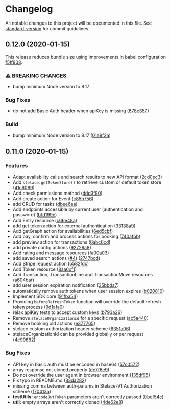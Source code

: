 # Changelog

All notable changes to this project will be documented in this file. See [standard-version](https://github.com/conventional-changelog/standard-version) for commit guidelines.

## 0.12.0 (2020-01-15)

This release reduces bundle size using improvements in babel configuration [f5ff808](https://github.com/stelace/stelace.js/commit/f5ff808735e6aa3ba60aa76d185f5667b08da35c).

### ⚠ BREAKING CHANGES

* bump minimum Node version to 8.17

### Bug Fixes

* do not add Basic Auth header when apiKey is missing ([678e357](https://github.com/stelace/stelace.js/commit/678e35777323879a8b6a0933338307b72e9061c5))

### Build

* bump minimum Node version to 8.17 ([01a9f2a](https://github.com/stelace/stelace.js/commit/01a9f2ade002d2e3f4703ee5af068b805f76dda3))


## 0.11.0 (2020-01-15)

### Features

* Adapt availability calls and search results to new API format ([2cd0ec3](https://github.com/stelace/stelace.js/commit/2cd0ec34fa09af38ec335e3d7e9b84c221e7ed16))
* Add `stelace.getTokenStore()`  to retrieve custom or default token store ([41c6089](https://github.com/stelace/stelace.js/commit/41c60892edf77a697556c5aa6a3ba42fe3b44d77))
* Add check permissions method ([ddd3f90](https://github.com/stelace/stelace.js/commit/ddd3f90b892613d03629fb4fcf648e8a19723aad))
* Add create action for Event ([c85b756](https://github.com/stelace/stelace.js/commit/c85b756cdb3ccb8366d5591b47e6f8b6edd25729))
* add CRUD for tasks ([dbee6aa](https://github.com/stelace/stelace.js/commit/dbee6aac8feb8f88d8540daa42b64b6f518c6dc8))
* Add endpoints accessible by current user (authentication and password) ([b1d199e](https://github.com/stelace/stelace.js/commit/b1d199e17ff448d7cbd2b732149ddca133d9a89c))
* Add Entry resource ([c66e48a](https://github.com/stelace/stelace.js/commit/c66e48a9e044b38bbddf7dc1e2d7fdfc33ad7c9e))
* add get token action for external authentication ([33138a9](https://github.com/stelace/stelace.js/commit/33138a9930d722add2dbc1064cedc6f244a48fb7))
* Add getGraph action for availabilities ([6ed5cbf](https://github.com/stelace/stelace.js/commit/6ed5cbf0135bcfacf7f59927ef4f59f72d143acf))
* Add pay, confirm and process actions for booking ([740afbb](https://github.com/stelace/stelace.js/commit/740afbb84c876e0b31a87ac234e302ec4c1e1a2c))
* add preview action for transactions ([6abc6cd](https://github.com/stelace/stelace.js/commit/6abc6cd69d23640e241085ec439a363b4bf96e40))
* add private config actions ([92728a8](https://github.com/stelace/stelace.js/commit/92728a866124ab897880dd65867ddca7f0f863a5))
* Add rating and message resources ([fa00a03](https://github.com/stelace/stelace.js/commit/fa00a03240b20ca19330dd52def69fdd81fef39e))
* add saved search actions ([#4](https://github.com/stelace/stelace.js/issues/4)) ([2747bcd](https://github.com/stelace/stelace.js/commit/2747bcdfba132652976d8b8008df41ff3f22866d))
* Add Stripe request action ([b582fdc](https://github.com/stelace/stelace.js/commit/b582fdcfc7f0730f917cc47d7ad041b12dec87b8))
* Add Token resource ([8aa6cf1](https://github.com/stelace/stelace.js/commit/8aa6cf1342bfb49d9a397f57814031207c2499ab))
* Add Transaction, TransactionLine and TransactionMove resources ([a604baf](https://github.com/stelace/stelace.js/commit/a604bafb79c2b8871d398f5e757ac8622a2f0d92))
* add user session expiration notification ([35bbda7](https://github.com/stelace/stelace.js/commit/35bbda719d4bff96ddb432fc75ca7aad321fa1cf))
* automatically remove auth tokens when user session expires ([b020810](https://github.com/stelace/stelace.js/commit/b020810467ea7c71910ae50c12f20ed1a39c6ec2))
* Implement SDK core ([91fba54](https://github.com/stelace/stelace.js/commit/91fba5419003c76a5f4f190e795477b2afcbbf3d))
* Providing `beforeRefreshToken` function will override the default refresh token process ([9d1afa0](https://github.com/stelace/stelace.js/commit/9d1afa0636a878661353ae204d5093474f0bad14))
* relax apiKey tests to accept custom keys ([b793a26](https://github.com/stelace/stelace.js/commit/b793a266a2551168c7480b02b57fa385576e2825))
* Remove `stelaceOrganizationId` for a specific request ([ac5a440](https://github.com/stelace/stelace.js/commit/ac5a440b494de44646ca81091187a95c4174ce48))
* Remove booking old actions ([e377765](https://github.com/stelace/stelace.js/commit/e377765101faeeb2aa66dc7752336118cc71fdeb))
* stelace custom authorization header scheme ([6351a06](https://github.com/stelace/stelace.js/commit/6351a062ce7d1710cc9b170b26cf6b363833b78d))
* stelaceOrganizationId can be provided globally or per request ([4c99882](https://github.com/stelace/stelace.js/commit/4c99882dc27b3322659137fcbaf2896a5bfd8f4a))


### Bug Fixes

* API key in basic auth must be encoded in base64 ([57c0572](https://github.com/stelace/stelace.js/commit/57c0572f3838c115bd46c95a30e6743bbdf1700d))
* array response not cloned properly ([dc7f6e9](https://github.com/stelace/stelace.js/commit/dc7f6e93266a155bc95a12fb51b6701e11c71bec))
* Do not override the user agent in browser environment ([135df95](https://github.com/stelace/stelace.js/commit/135df951236f66f123dda56e43c537069b01081d))
* Fix typo in README.md ([83da282](https://github.com/stelace/stelace.js/commit/83da282ce1abcbd965f6b04863471222db2a8058))
* missing comma between auth-params in Stelace-V1 Authorization scheme ([f70413a](https://github.com/stelace/stelace.js/commit/f70413a053618db54e163d55e6a64cdabe888641))
* **testUtils:** `encodeJwtToken` parameters aren't correctly passed ([0bcf54c](https://github.com/stelace/stelace.js/commit/0bcf54c590124fdb2dc544c7da84f1526f5fe1b9))
* **util:** empty arrays aren't correctly cloned ([4de62e8](https://github.com/stelace/stelace.js/commit/4de62e884ea96ee573f998d9381c2f42a83130be))
